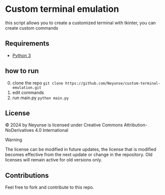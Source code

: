 # Custom terminal emulation

this script allows you to create a customized terminal with tkinter, you can create custom commands

## Requirements

* [Python 3](https://www.python.org/)

## how to run

0. clone the repo `git clone https://github.com/Neyunse/custom-terminal-emulation.git`
1. edit commands
2. run main.py `python main.py`

## License

© 2024 by Neyunse is licensed under Creative Commons Attribution-NoDerivatives 4.0 International

> [!WARNING]  
> The license can be modified in future updates, the license that is modified becomes effective from the next update or change in the repository. Old licenses will remain active for old versions only.

## Contributions

Feel free to fork and contribute to this repo.
